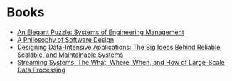 # Books

* [An Elegant Puzzle: Systems of Engineering Management](https://www.amazon.com/Elegant-Puzzle-Systems-Engineering-Management/dp/1732265186)
* [A Philosophy of Software Design](https://www.amazon.com/Philosophy-Software-Design-John-Ousterhout/dp/1732102201)
* [Designing Data-Intensive Applications: The Big Ideas Behind Reliable, Scalable, and Maintainable Systems](https://www.amazon.com/Designing-Data-Intensive-Applications-Reliable-Maintainable-ebook/dp/B06XPJML5D/)
* [Streaming Systems: The What, Where, When, and How of Large-Scale Data Processing](https://www.amazon.com/Streaming-Systems-Where-Large-Scale-Processing-ebook/dp/B07FMDY5CC/)
